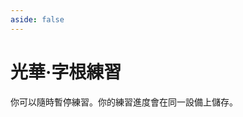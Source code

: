 ```yaml
---
aside: false
---
```

# 光華·字根練習

你可以隨時暫停練習。你的練習進度會在同一設備上儲存。

<script setup>
import Train from "@/train/ZigenTrain.vue"
import ZigenMap from "@/zigen/ZigenMap.vue"
</script>
<div class="zigen-font">
<Train name="light" zigenUrl="/zigen-light.csv" :range="[0,]" mode='both' />
</div>

<ZigenMap :default-scheme="'light'" :hide-scheme-buttons="true" column-min-width="1.5rem" />
